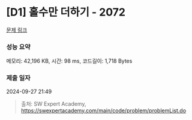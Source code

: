 # [D1] 홀수만 더하기 - 2072 

[문제 링크](https://swexpertacademy.com/main/code/problem/problemDetail.do?contestProbId=AV5QSEhaA5sDFAUq) 

### 성능 요약

메모리: 42,196 KB, 시간: 98 ms, 코드길이: 1,718 Bytes

### 제출 일자

2024-09-27 21:49



> 출처: SW Expert Academy, https://swexpertacademy.com/main/code/problem/problemList.do